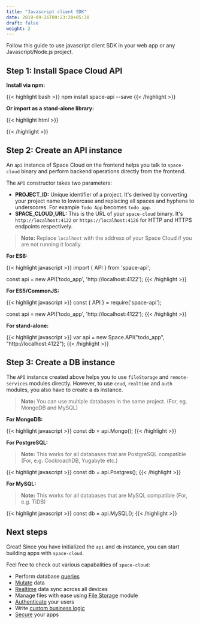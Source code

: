 ```yaml
---
title: "Javascript client SDK"
date: 2019-09-26T09:23:20+05:30
draft: false
weight: 2
---
```


Follow this guide to use javascript client SDK in your web app or any Javascript/Node.js project.

## Step 1: Install Space Cloud API
**Install via npm:**

{{< highlight bash >}}
npm install space-api --save
{{< /highlight >}}

**Or import as a stand-alone library:**

{{< highlight html >}}
<script src="https://spaceuptech.com/downloads/libraries/space-api.js"></script>
{{< /highlight >}}

## Step 2: Create an API instance

An `api` instance of Space Cloud on the frontend helps you talk to `space-cloud` binary and perform backend operations directly from the frontend. 

The `API` constructor takes two parameters: 

- **PROJECT_ID:** Unique identifier of a project. It's derived by converting your project name to lowercase and replacing all spaces and hyphens to underscores. For example `Todo App` becomes `todo_app`.
- **SPACE_CLOUD_URL:** This is the URL of your `space-cloud` binary. It's `http://localhost:4122` or `https://localhost:4126` for HTTP and HTTPS endpoints respectively.

> **Note:** Replace `localhost` with the address of your Space Cloud if you are not running it locally. 

**For ES6:**

{{< highlight javascript >}}
import { API } from 'space-api';

const api = new API('todo_app', 'http://localhost:4122');
{{< /highlight >}}

**For ES5/CommonJS:**

{{< highlight javascript >}}
const { API } = require('space-api');

const api = new API('todo_app', 'http://localhost:4122');
{{< /highlight >}}

**For stand-alone:**

{{< highlight javascript >}}
var api = new Space.API("todo_app", "http://localhost:4122");
{{< /highlight >}}


## Step 3: Create a DB instance

The `API` instance created above helps you to use `fileStorage` and `remote-services` modules directly. However, to use `crud`, `realTime` and `auth` modules, you also have to create a `db` instance.

> **Note:** You can use multiple databases in the same project. (For, eg. MongoDB and MySQL)

**For MongoDB:**

{{< highlight javascript >}}
const db = api.Mongo();
{{< /highlight >}}


**For PostgreSQL:**

> **Note:** This works for all databases that are PostgreSQL compatible (For, e.g. CockroachDB, Yugabyte etc.)

{{< highlight javascript >}}
const db = api.Postgres();
{{< /highlight >}}

**For MySQL:**

> **Note:** This works for all databases that are MySQL compatible (For, e.g. TiDB)

{{< highlight javascript >}}
const db = api.MySQL();
{{< /highlight >}}

## Next steps
Great! Since you have initialized the `api` and `db` instance, you can start building apps with `space-cloud`. 

Feel free to check out various capabalities of `space-cloud`:

- Perform database [queries](/essentials/queries)
- [Mutate](/essentials/mutations) data
- [Realtime](/essentials/subscriptions) data sync across all devices
- Manage files with ease using [File Storage](/essentials/file-storage) module
- [Authenticate](/auth/authentication) your users
- Write [custom business logic](/essentials/remote-services)
- [Secure](/auth/authorization) your apps